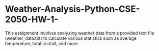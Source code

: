 # Weather-Analysis-Python-CSE-2050-HW-1-
This assignment involves analyzing weather data from a provided text file (weather_data.txt) to calculate various statistics such as average temperature, total rainfall, and more
